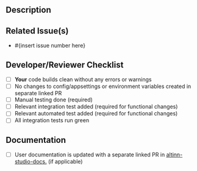 <!--- Provide a general summary of your changes in the Title above -->

## Description
<!--- Describe your changes in detail -->

## Related Issue(s)
- #{insert issue number here}

## Developer/Reviewer Checklist
- [ ] **Your** code builds clean without any errors or warnings
- [ ] No changes to config/appsettings or environment variables created in separate linked PR
- [ ] Manual testing done (required)
- [ ] Relevant integration test added (required for functional changes)
- [ ] Relevant automated test added (required for functional changes)
- [ ] All integration tests run green

## Documentation
- [ ] User documentation is updated with a separate linked PR in [altinn-studio-docs.](https://github.com/Altinn/altinn-studio-docs) (if applicable)
